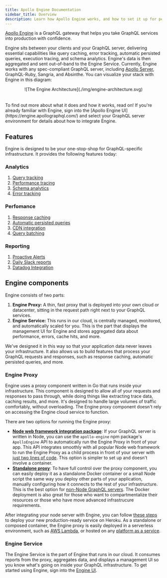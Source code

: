 ```yaml
---
title: Apollo Engine Documentation
sidebar_title: Overview
description: Learn how Apollo Engine works, and how to set it up for performance monitoring, error tracking, and more.
---
```


[Apollo Engine](https://www.apollographql.com/engine/) is a GraphQL gateway that helps you take GraphQL services into production with confidence.

Engine sits between your clients and your GraphQL server, delivering essential capabilities like query caching, error tracking, automatic persisted queries, execution tracing, and schema analytics. Engine's data is then aggregated and sent out-of-band to the Engine Service. Currently, Engine works with any spec-compliant GraphQL server, including [Apollo Server](https://www.apollographql.com/docs/apollo-server/), GraphQL-Ruby, Sangria, and Absinthe. You can visualize your stack with Engine in this diagram:

<div style="text-align:center">
![The Engine Architecture](./img/engine-architecture.svg)
</div>
<br></br>
To find out more about what it does and how it works, read on! If you're already familiar with Engine, sign into the [Apollo Engine UI](https://engine.apollographql.com/) and select your GraphQL server environment for details about how to integrate Engine.

<h2 id="features">Features</h2>

Engine is designed to be your one-stop-shop for GraphQL-specific infrastructure. It provides the following features today:

<h3 id="analytics">Analytics</h3>

1. [Query tracking](./query-tracking.html)
1. [Performance tracing](./performance.html)
1. [Schema analytics](./schema-analytics.html)
1. [Error tracking](./error-tracking.html)

<h3 id="performance">Perfomance</h3>

1. [Response caching](./caching.html)
1. [Automatic persisted queries](./auto-persisted-queries.html)
1. [CDN integration](./cdn.html)
1. [Query batching](./query-batching.html)

<h3 id="reporting">Reporting</h3>

1. [Proactive Alerts](./alerts.html)
1. [Daily Slack reports](./reports.html)
1. [Datadog Integration](./datadog.html)

<h2 id="components">Engine components</h2>

Engine consists of two parts:

1. **Engine Proxy:** A thin, fast proxy that is deployed into your own cloud or datacenter, sitting in the request path right next to your GraphQL services.
2. **Engine Service:** This runs in our cloud, is centrally managed, monitored, and automatically scaled for you. This is the part that displays the management UI for Engine and stores aggregated data about performance, errors, cache hits, and more.

We've designed it in this way so that your application data never leaves your infrastructure. It also allows us to build features that process your GraphQL requests and responses, such as response caching, automatic persisted queries, and more.

<h3 id="engine-proxy">Engine Proxy</h3>

Engine uses a proxy component written in Go that runs inside your infrastructure. This component is designed to allow all of your requests and responses to pass through, while doing things like extracting trace data, caching results, and more. It's designed to handle large volumes of traffic comfortably, without overloading. The Engine proxy component doesn't rely on accessing the Engine cloud service to function.

There are two options for running the Engine proxy:

- [**Node web framework integration package**](./setup-node.html): If your GraphQL server is written in Node, you can use the `apollo-engine` npm package's `ApolloEngine` API to automatically run the Engine Proxy in front of your app. This API integrates smoothly with all popular Node web framework to run the Engine Proxy as a child process in front of your server with [just two lines of code](./setup-node.html). This option is simpler to set up and doesn't involve a container.
- [**Standalone proxy**](./setup-standalone.html): To have full control over the proxy component, you can easily deploy it as a standalone Docker container or a small Node script the same way you deploy other parts of your application, manually configuring how it connects to the rest of your infrastructure. This is the best option for [non-Node GraphQL servers](./setup-standalone.html). The Docker deployment is also great for those who want to compartmentalize their resources or those who have move advanced infrastrucure requirements.

After integrating your node server with Engine, you can follow [these steps](./setup-heroku.html) to deploy your new production-ready service on Heroku. As a standalone or composed container, the Engine proxy is easily deployed in a serverless environment, such as [AWS Lambda](./setup-lambda.html), or hosted on any [platform as a service](./setup-virtual.html).

<h3 id="engine-service">Engine Service</h3>

The Engine Service is the part of Engine that runs in our cloud. It consumes reports from the proxy, aggregates data, and displays a management UI so you know what's going on inside your GraphQL infrastructure. To get started using Engine, sign into the [Engine UI](https://engine.apollographql.com).

